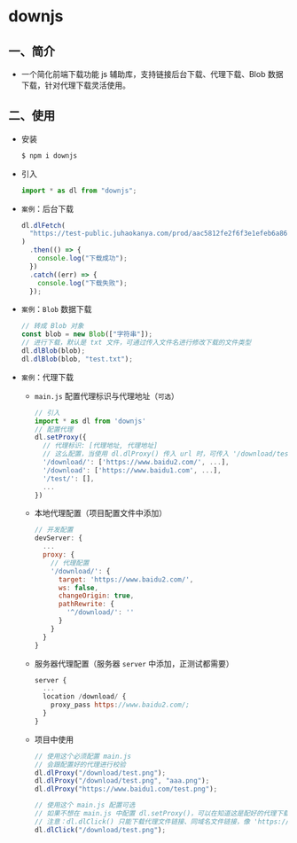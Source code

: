 # downjs

## 一、简介

- 一个简化前端下载功能 js 辅助库，支持链接后台下载、代理下载、Blob 数据下载，针对代理下载灵活使用。

## 二、使用

- 安装

  ```sh
  $ npm i downjs
  ```

- 引入

  ```javascript
  import * as dl from "downjs";
  ```

- `案例`：后台下载

  ```javascript
  dl.dlFetch(
    "https://test-public.juhaokanya.com/prod/aac5812fe2f6f3e1efeb6a86c8eb2867.png"
  )
    .then(() => {
      console.log("下载成功");
    })
    .catch((err) => {
      console.log("下载失败");
    });
  ```

- `案例`：`Blob` 数据下载

  ```javascript
  // 转成 Blob 对象
  const blob = new Blob(["字符串"]);
  // 进行下载，默认是 txt 文件，可通过传入文件名进行修改下载的文件类型
  dl.dlBlob(blob);
  dl.dlBlob(blob, "test.txt");
  ```

- `案例`：代理下载

  - `main.js` 配置代理标识与代理地址（`可选`）

    ```javascript
    // 引入
    import * as dl from 'downjs'
    // 配置代理
    dl.setProxy({
      // 代理标识: [代理地址, 代理地址]
      // 这么配置，当使用 dl.dlProxy() 传入 url 时，可传入 '/download/test.png'、'https://www.baidu1.com/test.png'、'https://www.baidu2.com/test.png', 全链接的会自动匹配代理地址，匹配成功替换成对应的代理标识
      '/download/': ['https://www.baidu2.com/', ...],
      '/download': ['https://www.baidu1.com', ...],
      '/test/': [],
      ...
    })
    ```

  - 本地代理配置（项目配置文件中添加）

    ```javascript
    // 开发配置
    devServer: {
      ...
      proxy: {
        // 代理配置
        '/download/': {
          target: 'https://www.baidu2.com/',
          ws: false,
          changeOrigin: true,
          pathRewrite: {
            '^/download/': ''
          }
        }
      }
    }
    ```

  - 服务器代理配置（服务器 `server` 中添加，正测试都需要）

    ```javascript
    server {
      ...
      location /download/ {
        proxy_pass https://www.baidu2.com/;
      }
    }
    ```

  - 项目中使用

    ```javascript
    // 使用这个必须配置 main.js
    // 会跟配置好的代理进行校验
    dl.dlProxy("/download/test.png");
    dl.dlProxy("/download/test.png", "aaa.png");
    dl.dlProxy("https://www.baidu1.com/test.png");

    // 使用这个 main.js 配置可选
    // 如果不想在 main.js 中配置 dl.setProxy()，可以在知道这是配好的代理下载链接时，直接通过代理链接下载（如：/download/test.png，不能是全链接，全链接没法匹配替换）
    // 注意：dl.dlClick() 只能下载代理文件链接、同域名文件链接，像 'https://www.baidu1.com/test.png' 这种就是非代理链接了，上面支持是因为内部会进行匹配替换成代理标识
    dl.dlClick("/download/test.png");
    ```

